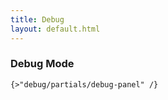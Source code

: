 ```yaml
---
title: Debug
layout: default.html
---
```


### Debug Mode

```
{>"debug/partials/debug-panel" /}
```
